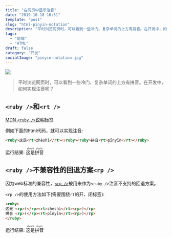 ```yaml
---
title: "在网页中显示注音"
date: "2019-10-18 16:51"
template: "post"
slug: "html-pinyin-notation"
description: "平时浏览网页时，可以看到一些冷门、复杂单词的上方有拼音。在开发中，如何实现注音呢？"
tags:
  - "前端"
  - "HTML"
draft: false
category: "开发"
socialImage: "pinyin-notation.jpg"
---
```


![](pinyin-notation.jpg)

> 平时浏览网页时，可以看到一些冷门、复杂单词的上方有拼音。在开发中，如何实现注音呢？

## `<ruby />`和`<rt />`

[MDN `<ruby />`说明标签](https://developer.mozilla.org/en-US/docs/Web/HTML/Element/ruby)

例如下面的html代码，就可以实现注音:
```html
<ruby>这是<rt>zhèshì</rt></ruby><ruby>拼音<rt>pīnyīn</rt></ruby>
```
运行结果: <ruby>这是<rt>zhèshì</rt></ruby><ruby>拼音<rt>pīnyīn</rt></ruby>

## `<ruby />`不兼容性的回退方案`<rp />`

因为web标准的兼容性，[`<rp />`](https://developer.mozilla.org/en-US/docs/Web/HTML/Element/rp)被用来作为`<ruby />`注音不支持的回退方案。

`<rp />`的使用方法如下(需要围绕`rt`的开、闭标签):
```html
<ruby>
这是 <rp>(</rp><rt>zhèshì</rt><rp>)</rp>
拼音 <rp>(</rp><rt>pīnyīn</rt><rp>)</rp>
</ruby>
```

运行结果: <ruby>这是 <rp>(</rp><rt>zhèshì</rt><rp>)</rp>拼音 <rp>(</rp><rt>pīnyīn</rt><rp>)</rp></ruby>
